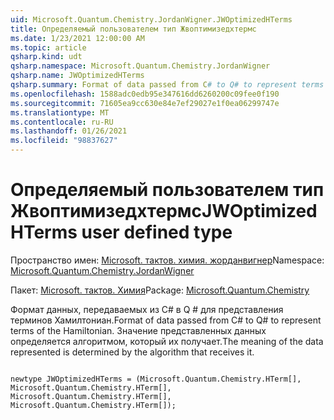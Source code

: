 ```yaml
---
uid: Microsoft.Quantum.Chemistry.JordanWigner.JWOptimizedHTerms
title: Определяемый пользователем тип Жвоптимизедхтермс
ms.date: 1/23/2021 12:00:00 AM
ms.topic: article
qsharp.kind: udt
qsharp.namespace: Microsoft.Quantum.Chemistry.JordanWigner
qsharp.name: JWOptimizedHTerms
qsharp.summary: Format of data passed from C# to Q# to represent terms of the Hamiltonian. The meaning of the data represented is determined by the algorithm that receives it.
ms.openlocfilehash: 1588adc0edb95e347616dd6260200c09fee0f190
ms.sourcegitcommit: 71605ea9cc630e84e7ef29027e1f0ea06299747e
ms.translationtype: MT
ms.contentlocale: ru-RU
ms.lasthandoff: 01/26/2021
ms.locfileid: "98837627"
---
```

# <a name="jwoptimizedhterms-user-defined-type"></a><span data-ttu-id="2162f-102">Определяемый пользователем тип Жвоптимизедхтермс</span><span class="sxs-lookup"><span data-stu-id="2162f-102">JWOptimizedHTerms user defined type</span></span>

<span data-ttu-id="2162f-103">Пространство имен: [Microsoft. тактов. химия. жорданвигнер](xref:Microsoft.Quantum.Chemistry.JordanWigner)</span><span class="sxs-lookup"><span data-stu-id="2162f-103">Namespace: [Microsoft.Quantum.Chemistry.JordanWigner](xref:Microsoft.Quantum.Chemistry.JordanWigner)</span></span>

<span data-ttu-id="2162f-104">Пакет: [Microsoft. тактов. Химия](https://nuget.org/packages/Microsoft.Quantum.Chemistry)</span><span class="sxs-lookup"><span data-stu-id="2162f-104">Package: [Microsoft.Quantum.Chemistry](https://nuget.org/packages/Microsoft.Quantum.Chemistry)</span></span>


<span data-ttu-id="2162f-105">Формат данных, передаваемых из C# в Q # для представления терминов Хамилтониан.</span><span class="sxs-lookup"><span data-stu-id="2162f-105">Format of data passed from C# to Q# to represent terms of the Hamiltonian.</span></span>
<span data-ttu-id="2162f-106">Значение представленных данных определяется алгоритмом, который их получает.</span><span class="sxs-lookup"><span data-stu-id="2162f-106">The meaning of the data represented is determined by the algorithm that receives it.</span></span>

```qsharp

newtype JWOptimizedHTerms = (Microsoft.Quantum.Chemistry.HTerm[], Microsoft.Quantum.Chemistry.HTerm[], Microsoft.Quantum.Chemistry.HTerm[], Microsoft.Quantum.Chemistry.HTerm[]);
```

